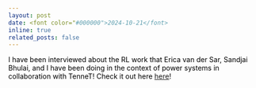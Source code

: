 ```yaml
---
layout: post
date: <font color="#000000">2024-10-21</font>
inline: true
related_posts: false
---
```


<font color="#000000">I have been interviewed about the RL work that Erica van der Sar, Sandjai Bhulai, and I have been doing in the context of power systems in collaboration with TenneT! Check it out here <a href="https://vu.nl/en/research/empowering-renewable-energy-with-reinforcement-learning)">here</a>!</font>
